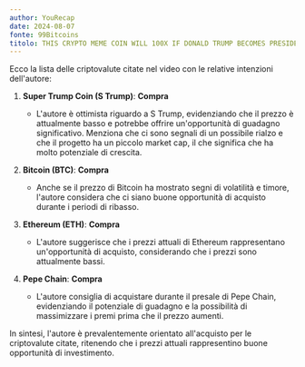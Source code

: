 ```yaml
---
author: YouRecap
date: 2024-08-07
fonte: 99Bitcoins
titolo: THIS CRYPTO MEME COIN WILL 100X IF DONALD TRUMP BECOMES PRESIDENT
---
```


Ecco la lista delle criptovalute citate nel video con le relative intenzioni dell'autore:

1. **Super Trump Coin (S Trump)**: **Compra**
   - L'autore è ottimista riguardo a S Trump, evidenziando che il prezzo è attualmente basso e potrebbe offrire un'opportunità di guadagno significativo. Menziona che ci sono segnali di un possibile rialzo e che il progetto ha un piccolo market cap, il che significa che ha molto potenziale di crescita.

2. **Bitcoin (BTC)**: **Compra**
   - Anche se il prezzo di Bitcoin ha mostrato segni di volatilità e timore, l'autore considera che ci siano buone opportunità di acquisto durante i periodi di ribasso.

3. **Ethereum (ETH)**: **Compra**
   - L'autore suggerisce che i prezzi attuali di Ethereum rappresentano un'opportunità di acquisto, considerando che i prezzi sono attualmente bassi.

4. **Pepe Chain**: **Compra**
   - L'autore consiglia di acquistare durante il presale di Pepe Chain, evidenziando il potenziale di guadagno e la possibilità di massimizzare i premi prima che il prezzo aumenti.

In sintesi, l'autore è prevalentemente orientato all'acquisto per le criptovalute citate, ritenendo che i prezzi attuali rappresentino buone opportunità di investimento.

